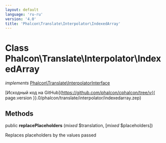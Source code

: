 ```yaml
---
layout: default
language: 'ru-ru'
version: '4.0'
title: 'Phalcon\Translate\Interpolator\IndexedArray'
---
```

# Class **Phalcon\Translate\Interpolator\IndexedArray**

*implements* [Phalcon\Translate\InterpolatorInterface](Phalcon_Translate_InterpolatorInterface)

[Исходный код на GitHub](https://github.com/phalcon/cphalcon/tree/v{{ page.version }}.0/phalcon/translate/interpolator/indexedarray.zep)

## Methods

public **replacePlaceholders** (*mixed* $translation, [*mixed* $placeholders])

Replaces placeholders by the values passed